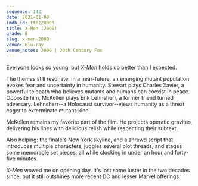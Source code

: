 ```yaml
---
sequence: 142
date: 2021-01-09
imdb_id: tt0120903
title: X-Men (2000)
grade: B
slug: x-men-2000
venue: Blu-ray
venue_notes: 2009 | 20th Century Fox
---
```


Everyone looks so young, but _X-Men_ holds up better than I expected.

<!-- end -->

The themes still resonate. In a near-future, an emerging mutant population evokes fear and uncertainty in humanity. Stewart plays Charles Xavier, a powerful telepath who believes mutants and humans can coexist in peace. Opposite him, McKellen plays Erik Lehnsherr, a former friend turned adversary. Lehnsherr--a Holocaust survivor--views humanity as a threat eager to exterminate mutant-kind.

McKellen remains my favorite part of the film. He projects operatic gravitas, delivering his lines with delicious relish while respecting their subtext.

Also helping: the finale's New York skyline, and a shrewd script that introduces multiple characters, juggles several plot threads, and stages some memorable set pieces, all while clocking in under an hour and forty-five minutes.

_X-Men_ wowed me on opening day. It's lost some luster in the two decades since, but it still outshines more recent DC and lesser Marvel offerings.
